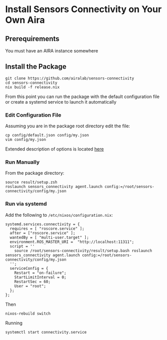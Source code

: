 # Install Sensors Connectivity on Your Own Aira

## Prerequirements

You must have an AIRA instance somewhere

## Install the Package

```
git clone https://github.com/airalab/sensors-connectivity
cd sensors-connectivity
nix build -f release.nix
```

From this point you can run the package with the default configuration file or create a systemd service to launch it automatically

### Edit Configuration File

Assuming you are in the package root directory edit the file:
```
cp config/default.json config/my.json
vim config/my.json
```

Extended description of options is located [here](/docs/configuration-options-description)

### Run Manually

From the package directory:

```
source result/setup.zsh
roslaunch sensors_connectivity agent.launch config:=/root/sensors-connectivity/config/my.json
```

### Run via systemd

Add the following to `/etc/nixos/configuration.nix`:

```
systemd.services.connectivity = {
  requires = [ "roscore.service" ];
  after = ["roscore.service" ];
  wantedBy = [ "multi-user.target" ];
  environment.ROS_MASTER_URI =  "http://localhost:11311";
  script = ''
    source /root/sensors-connectivity/result/setup.bash roslaunch sensors_connectivity agent.launch config:=/root/sensors-connectivity/config/my.json
  '';
  serviceConfig = {
    Restart = "on-failure";
    StartLimitInterval = 0;
    RestartSec = 60;
    User = "root";
  };
};
```

Then

```
nixos-rebuild switch
```

Running

```
systemctl start connectivity.service
```

